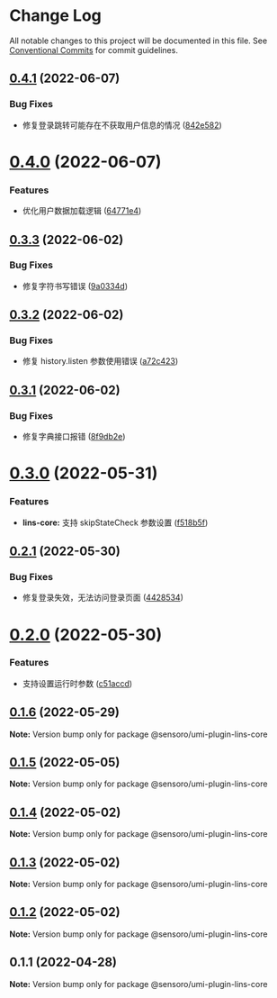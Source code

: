 # Change Log

All notable changes to this project will be documented in this file.
See [Conventional Commits](https://conventionalcommits.org) for commit guidelines.

## [0.4.1](https://github.com/SensoroFE/umi-plugins/compare/@sensoro/umi-plugin-lins-core@0.4.0...@sensoro/umi-plugin-lins-core@0.4.1) (2022-06-07)


### Bug Fixes

* 修复登录跳转可能存在不获取用户信息的情况 ([842e582](https://github.com/SensoroFE/umi-plugins/commit/842e58212a1c2078b77b1d08e422ab6d8190c763))





# [0.4.0](https://github.com/SensoroFE/umi-plugins/compare/@sensoro/umi-plugin-lins-core@0.3.3...@sensoro/umi-plugin-lins-core@0.4.0) (2022-06-07)


### Features

* 优化用户数据加载逻辑 ([64771e4](https://github.com/SensoroFE/umi-plugins/commit/64771e475b85331dcaa42af0a59c3f72d097738e))





## [0.3.3](https://github.com/SensoroFE/umi-plugins/compare/@sensoro/umi-plugin-lins-core@0.3.2...@sensoro/umi-plugin-lins-core@0.3.3) (2022-06-02)


### Bug Fixes

* 修复字符书写错误 ([9a0334d](https://github.com/SensoroFE/umi-plugins/commit/9a0334db38125d80e446297e7a533bf2b77ef9b6))





## [0.3.2](https://github.com/SensoroFE/umi-plugins/compare/@sensoro/umi-plugin-lins-core@0.3.1...@sensoro/umi-plugin-lins-core@0.3.2) (2022-06-02)


### Bug Fixes

* 修复 history.listen 参数使用错误 ([a72c423](https://github.com/SensoroFE/umi-plugins/commit/a72c42374c468580b4ffb960b49f6b60ff2c08c6))





## [0.3.1](https://github.com/SensoroFE/umi-plugins/compare/@sensoro/umi-plugin-lins-core@0.3.0...@sensoro/umi-plugin-lins-core@0.3.1) (2022-06-02)


### Bug Fixes

* 修复字典接口报错 ([8f9db2e](https://github.com/SensoroFE/umi-plugins/commit/8f9db2ec060d170211808b7db98a439781a46b36))





# [0.3.0](https://github.com/SensoroFE/umi-plugins/compare/@sensoro/umi-plugin-lins-core@0.2.1...@sensoro/umi-plugin-lins-core@0.3.0) (2022-05-31)


### Features

* **lins-core:** 支持 skipStateCheck 参数设置 ([f518b5f](https://github.com/SensoroFE/umi-plugins/commit/f518b5f88d70eb3d581b1c5a3453ed29002b7b37))





## [0.2.1](https://github.com/SensoroFE/umi-plugins/compare/@sensoro/umi-plugin-lins-core@0.2.0...@sensoro/umi-plugin-lins-core@0.2.1) (2022-05-30)


### Bug Fixes

* 修复登录失效，无法访问登录页面 ([4428534](https://github.com/SensoroFE/umi-plugins/commit/44285340e92949cfba4533bb9616d51f52285540))





# [0.2.0](https://github.com/SensoroFE/umi-plugins/compare/@sensoro/umi-plugin-lins-core@0.1.6...@sensoro/umi-plugin-lins-core@0.2.0) (2022-05-30)


### Features

* 支持设置运行时参数 ([c51accd](https://github.com/SensoroFE/umi-plugins/commit/c51accd44ce51c62006808c7776e374f8401be0a))





## [0.1.6](https://github.com/SensoroFE/umi-plugins/compare/@sensoro/umi-plugin-lins-core@0.1.5...@sensoro/umi-plugin-lins-core@0.1.6) (2022-05-29)

**Note:** Version bump only for package @sensoro/umi-plugin-lins-core





## [0.1.5](https://github.com/SensoroFE/umi-plugins/compare/@sensoro/umi-plugin-lins-core@0.1.4...@sensoro/umi-plugin-lins-core@0.1.5) (2022-05-05)

**Note:** Version bump only for package @sensoro/umi-plugin-lins-core





## [0.1.4](https://github.com/SensoroFE/umi-plugins/compare/@sensoro/umi-plugin-lins-core@0.1.3...@sensoro/umi-plugin-lins-core@0.1.4) (2022-05-02)

**Note:** Version bump only for package @sensoro/umi-plugin-lins-core





## [0.1.3](https://github.com/SensoroFE/umi-plugins/compare/@sensoro/umi-plugin-lins-core@0.1.2...@sensoro/umi-plugin-lins-core@0.1.3) (2022-05-02)

**Note:** Version bump only for package @sensoro/umi-plugin-lins-core





## [0.1.2](https://github.com/SensoroFE/umi-plugins/compare/@sensoro/umi-plugin-lins-core@0.1.1...@sensoro/umi-plugin-lins-core@0.1.2) (2022-05-02)

**Note:** Version bump only for package @sensoro/umi-plugin-lins-core





## 0.1.1 (2022-04-28)

**Note:** Version bump only for package @sensoro/umi-plugin-lins-core
